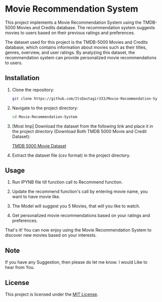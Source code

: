 # Movie Recommendation System

This project implements a Movie Recommendation System using the TMDB-5000 Movies and Credits database. The recommendation system suggests movies to users based on their previous ratings and preferences.

The dataset used for this project is the TMDB-5000 Movies and Credits database, which contains information about movies such as their titles, genres, overview, and user ratings. By analyzing this dataset, the recommendation system can provide personalized movie recommendations to users.

## Installation

1. Clone the repository:

   ```bash
   git clone https://github.com/ItsDastagir333/Movie-Recommendation-System.git
   ```

2. Navigate to the project directory:

   ```bash
   cd Movie-Recommendation-System
   ```

3. [Most Imp] Download the dataset from the following link and place it in the project directory
  (Download Both TMDB 5000 Movie and Credit Dataset):

   [TMDB 5000 Movie Dataset](https://www.kaggle.com/tmdb/tmdb-movie-metadata)

4. Extract the dataset file (csv format) in the project directory.

## Usage

1. Run IPYNB file till function call to Recommend function.

2. Update the recommend function's call by entering movie name, you want to have movie like.

3. The Model will suggest you 5 Movies, that will you like to watch.

4. Get personalized movie recommendations based on your ratings and preferences.

That's it! You can now enjoy using the Movie Recommendation System to discover new movies based on your interests.

## Note
If you have any Suggestion, then please do let me know. I would Like to hear from You. 



## License

This project is licensed under the [MIT License](LICENSE).
